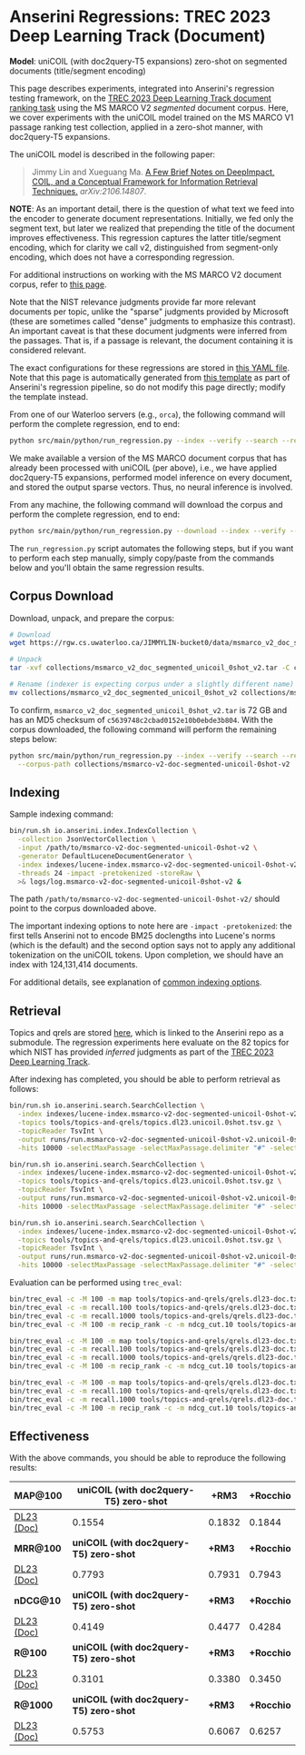 # Anserini Regressions: TREC 2023 Deep Learning Track (Document)

**Model**: uniCOIL (with doc2query-T5 expansions) zero-shot on segmented documents (title/segment encoding)

This page describes experiments, integrated into Anserini's regression testing framework, on the [TREC 2023 Deep Learning Track document ranking task](https://trec.nist.gov/data/deep2023.html) using the MS MARCO V2 _segmented_ document corpus.
Here, we cover experiments with the uniCOIL model trained on the MS MARCO V1 passage ranking test collection, applied in a zero-shot manner, with doc2query-T5 expansions.

The uniCOIL model is described in the following paper:

> Jimmy Lin and Xueguang Ma. [A Few Brief Notes on DeepImpact, COIL, and a Conceptual Framework for Information Retrieval Techniques.](https://arxiv.org/abs/2106.14807) _arXiv:2106.14807_.

**NOTE**: As an important detail, there is the question of what text we feed into the encoder to generate document representations.
Initially, we fed only the segment text, but later we realized that prepending the title of the document improves effectiveness.
This regression captures the latter title/segment encoding, which for clarity we call v2, distinguished from segment-only encoding, which does not have a corresponding regression.

For additional instructions on working with the MS MARCO V2 document corpus, refer to [this page](../../docs/experiments-msmarco-v2.md).

Note that the NIST relevance judgments provide far more relevant documents per topic, unlike the "sparse" judgments provided by Microsoft (these are sometimes called "dense" judgments to emphasize this contrast).
An important caveat is that these document judgments were inferred from the passages.
That is, if a passage is relevant, the document containing it is considered relevant.

The exact configurations for these regressions are stored in [this YAML file](../../src/main/resources/regression/dl23-doc-segmented.unicoil-0shot-v2.yaml).
Note that this page is automatically generated from [this template](../../src/main/resources/docgen/templates/dl23-doc-segmented.unicoil-0shot-v2.template) as part of Anserini's regression pipeline, so do not modify this page directly; modify the template instead.

From one of our Waterloo servers (e.g., `orca`), the following command will perform the complete regression, end to end:

```bash
python src/main/python/run_regression.py --index --verify --search --regression dl23-doc-segmented.unicoil-0shot-v2
```

We make available a version of the MS MARCO document corpus that has already been processed with uniCOIL (per above), i.e., we have applied doc2query-T5 expansions, performed model inference on every document, and stored the output sparse vectors.
Thus, no neural inference is involved.

From any machine, the following command will download the corpus and perform the complete regression, end to end:

```bash
python src/main/python/run_regression.py --download --index --verify --search --regression dl23-doc-segmented.unicoil-0shot-v2
```

The `run_regression.py` script automates the following steps, but if you want to perform each step manually, simply copy/paste from the commands below and you'll obtain the same regression results.

## Corpus Download

Download, unpack, and prepare the corpus:

```bash
# Download
wget https://rgw.cs.uwaterloo.ca/JIMMYLIN-bucket0/data/msmarco_v2_doc_segmented_unicoil_0shot_v2.tar -P collections/

# Unpack
tar -xvf collections/msmarco_v2_doc_segmented_unicoil_0shot_v2.tar -C collections/

# Rename (indexer is expecting corpus under a slightly different name)
mv collections/msmarco_v2_doc_segmented_unicoil_0shot_v2 collections/msmarco-v2-doc-segmented-unicoil-0shot-v2
```

To confirm, `msmarco_v2_doc_segmented_unicoil_0shot_v2.tar` is 72 GB and has an MD5 checksum of `c5639748c2cbad0152e10b0ebde3b804`.
With the corpus downloaded, the following command will perform the remaining steps below:

```bash
python src/main/python/run_regression.py --index --verify --search --regression dl23-doc-segmented.unicoil-0shot-v2 \
  --corpus-path collections/msmarco-v2-doc-segmented-unicoil-0shot-v2
```

## Indexing

Sample indexing command:

```bash
bin/run.sh io.anserini.index.IndexCollection \
  -collection JsonVectorCollection \
  -input /path/to/msmarco-v2-doc-segmented-unicoil-0shot-v2 \
  -generator DefaultLuceneDocumentGenerator \
  -index indexes/lucene-index.msmarco-v2-doc-segmented-unicoil-0shot-v2/ \
  -threads 24 -impact -pretokenized -storeRaw \
  >& logs/log.msmarco-v2-doc-segmented-unicoil-0shot-v2 &
```

The path `/path/to/msmarco-v2-doc-segmented-unicoil-0shot-v2/` should point to the corpus downloaded above.

The important indexing options to note here are `-impact -pretokenized`: the first tells Anserini not to encode BM25 doclengths into Lucene's norms (which is the default) and the second option says not to apply any additional tokenization on the uniCOIL tokens.
Upon completion, we should have an index with 124,131,414 documents.

For additional details, see explanation of [common indexing options](../../docs/common-indexing-options.md).

## Retrieval

Topics and qrels are stored [here](https://github.com/castorini/anserini-tools/tree/master/topics-and-qrels), which is linked to the Anserini repo as a submodule.
The regression experiments here evaluate on the 82 topics for which NIST has provided _inferred_ judgments as part of the [TREC 2023 Deep Learning Track](https://trec.nist.gov/data/deep2023.html).

After indexing has completed, you should be able to perform retrieval as follows:

```bash
bin/run.sh io.anserini.search.SearchCollection \
  -index indexes/lucene-index.msmarco-v2-doc-segmented-unicoil-0shot-v2/ \
  -topics tools/topics-and-qrels/topics.dl23.unicoil.0shot.tsv.gz \
  -topicReader TsvInt \
  -output runs/run.msmarco-v2-doc-segmented-unicoil-0shot-v2.unicoil-0shot-cached_q.topics.dl23.unicoil.0shot.txt \
  -hits 10000 -selectMaxPassage -selectMaxPassage.delimiter "#" -selectMaxPassage.hits 1000 -impact -pretokenized &

bin/run.sh io.anserini.search.SearchCollection \
  -index indexes/lucene-index.msmarco-v2-doc-segmented-unicoil-0shot-v2/ \
  -topics tools/topics-and-qrels/topics.dl23.unicoil.0shot.tsv.gz \
  -topicReader TsvInt \
  -output runs/run.msmarco-v2-doc-segmented-unicoil-0shot-v2.unicoil-0shot-cached_q+rm3.topics.dl23.unicoil.0shot.txt \
  -hits 10000 -selectMaxPassage -selectMaxPassage.delimiter "#" -selectMaxPassage.hits 1000 -impact -pretokenized -rm3 -collection JsonVectorCollection &

bin/run.sh io.anserini.search.SearchCollection \
  -index indexes/lucene-index.msmarco-v2-doc-segmented-unicoil-0shot-v2/ \
  -topics tools/topics-and-qrels/topics.dl23.unicoil.0shot.tsv.gz \
  -topicReader TsvInt \
  -output runs/run.msmarco-v2-doc-segmented-unicoil-0shot-v2.unicoil-0shot-cached_q+rocchio.topics.dl23.unicoil.0shot.txt \
  -hits 10000 -selectMaxPassage -selectMaxPassage.delimiter "#" -selectMaxPassage.hits 1000 -impact -pretokenized -rocchio -collection JsonVectorCollection &
```

Evaluation can be performed using `trec_eval`:

```bash
bin/trec_eval -c -M 100 -m map tools/topics-and-qrels/qrels.dl23-doc.txt runs/run.msmarco-v2-doc-segmented-unicoil-0shot-v2.unicoil-0shot-cached_q.topics.dl23.unicoil.0shot.txt
bin/trec_eval -c -m recall.100 tools/topics-and-qrels/qrels.dl23-doc.txt runs/run.msmarco-v2-doc-segmented-unicoil-0shot-v2.unicoil-0shot-cached_q.topics.dl23.unicoil.0shot.txt
bin/trec_eval -c -m recall.1000 tools/topics-and-qrels/qrels.dl23-doc.txt runs/run.msmarco-v2-doc-segmented-unicoil-0shot-v2.unicoil-0shot-cached_q.topics.dl23.unicoil.0shot.txt
bin/trec_eval -c -M 100 -m recip_rank -c -m ndcg_cut.10 tools/topics-and-qrels/qrels.dl23-doc.txt runs/run.msmarco-v2-doc-segmented-unicoil-0shot-v2.unicoil-0shot-cached_q.topics.dl23.unicoil.0shot.txt

bin/trec_eval -c -M 100 -m map tools/topics-and-qrels/qrels.dl23-doc.txt runs/run.msmarco-v2-doc-segmented-unicoil-0shot-v2.unicoil-0shot-cached_q+rm3.topics.dl23.unicoil.0shot.txt
bin/trec_eval -c -m recall.100 tools/topics-and-qrels/qrels.dl23-doc.txt runs/run.msmarco-v2-doc-segmented-unicoil-0shot-v2.unicoil-0shot-cached_q+rm3.topics.dl23.unicoil.0shot.txt
bin/trec_eval -c -m recall.1000 tools/topics-and-qrels/qrels.dl23-doc.txt runs/run.msmarco-v2-doc-segmented-unicoil-0shot-v2.unicoil-0shot-cached_q+rm3.topics.dl23.unicoil.0shot.txt
bin/trec_eval -c -M 100 -m recip_rank -c -m ndcg_cut.10 tools/topics-and-qrels/qrels.dl23-doc.txt runs/run.msmarco-v2-doc-segmented-unicoil-0shot-v2.unicoil-0shot-cached_q+rm3.topics.dl23.unicoil.0shot.txt

bin/trec_eval -c -M 100 -m map tools/topics-and-qrels/qrels.dl23-doc.txt runs/run.msmarco-v2-doc-segmented-unicoil-0shot-v2.unicoil-0shot-cached_q+rocchio.topics.dl23.unicoil.0shot.txt
bin/trec_eval -c -m recall.100 tools/topics-and-qrels/qrels.dl23-doc.txt runs/run.msmarco-v2-doc-segmented-unicoil-0shot-v2.unicoil-0shot-cached_q+rocchio.topics.dl23.unicoil.0shot.txt
bin/trec_eval -c -m recall.1000 tools/topics-and-qrels/qrels.dl23-doc.txt runs/run.msmarco-v2-doc-segmented-unicoil-0shot-v2.unicoil-0shot-cached_q+rocchio.topics.dl23.unicoil.0shot.txt
bin/trec_eval -c -M 100 -m recip_rank -c -m ndcg_cut.10 tools/topics-and-qrels/qrels.dl23-doc.txt runs/run.msmarco-v2-doc-segmented-unicoil-0shot-v2.unicoil-0shot-cached_q+rocchio.topics.dl23.unicoil.0shot.txt
```

## Effectiveness

With the above commands, you should be able to reproduce the following results:

| **MAP@100**                                                                                                  | **uniCOIL (with doc2query-T5) zero-shot**| **+RM3**  | **+Rocchio**|
|:-------------------------------------------------------------------------------------------------------------|-----------|-----------|-----------|
| [DL23 (Doc)](https://microsoft.github.io/msmarco/TREC-Deep-Learning)                                         | 0.1554    | 0.1832    | 0.1844    |
| **MRR@100**                                                                                                  | **uniCOIL (with doc2query-T5) zero-shot**| **+RM3**  | **+Rocchio**|
| [DL23 (Doc)](https://microsoft.github.io/msmarco/TREC-Deep-Learning)                                         | 0.7793    | 0.7931    | 0.7943    |
| **nDCG@10**                                                                                                  | **uniCOIL (with doc2query-T5) zero-shot**| **+RM3**  | **+Rocchio**|
| [DL23 (Doc)](https://microsoft.github.io/msmarco/TREC-Deep-Learning)                                         | 0.4149    | 0.4477    | 0.4284    |
| **R@100**                                                                                                    | **uniCOIL (with doc2query-T5) zero-shot**| **+RM3**  | **+Rocchio**|
| [DL23 (Doc)](https://microsoft.github.io/msmarco/TREC-Deep-Learning)                                         | 0.3101    | 0.3380    | 0.3450    |
| **R@1000**                                                                                                   | **uniCOIL (with doc2query-T5) zero-shot**| **+RM3**  | **+Rocchio**|
| [DL23 (Doc)](https://microsoft.github.io/msmarco/TREC-Deep-Learning)                                         | 0.5753    | 0.6067    | 0.6257    |
